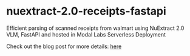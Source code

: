 # nuextract-2.0-receipts-fastapi
Efficient parsing of scanned receipts from walmart using NuExtract 2.0 VLM, FastAPI and hosted in Modal Labs Serverless Deployment


Check out the blog post for more details: [here](https://medium.com/@mahimairaja/lightning-fast-receipt-parsing-with-nuextract-2-0-fastapi-221870dc83e9?sk=2840c23496bc548ab9c85bfa7c03f559)